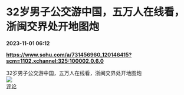 # 32岁男子公交游中国，五万人在线看，浙闽交界处开地图炮

**2023-11-01 06:12**

**https://www.sohu.com/a/731456960_120146415?scm=1102.xchannel:325:100002.0.6.0**

32岁男子公交游中国，五万人在线看，浙闽交界处开地图炮  
![](https://img3.chouti.com/CHOUTI_20231101/15CC5E2A545D4BF5859F4107935DDE94_W946H946.jpeg)  
[评论](https://m.chouti.com/link/40469105)
